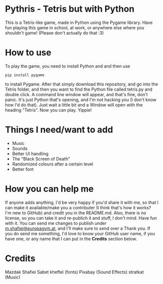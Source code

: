 # Pythris - Tetris but with Python
This is a Tetris-like game, made in Python using the Pygame library. Have fun playing this game in school, at work, or anywhere else where you shouldn't game! (Please don't actually do that :3)
# How to use
To play the game, you need to install Python and and then use
```
pip install pygame
```
to install Pygame. After that simply download this repository, and go into the Tetris folder, and then you want to find the Python file called tetris.py and double click. A command line window will appear, and that's fine, don't panic. It's just Python that's opening, and I'm not hacking you (I don't know how I'd do that). Just wait a little bit and a Window will open with the heading "Tetris". Now you can play. Yippie! 
# Things I need/want to add
* Music
* Sounds
* Better UI handling
* The "Black Screen of Death"
* Randomized colours after a certain level
* Better font
# How you can help me
If anyone adds anything, I'd be very happy if you'd share it with me, so that I can make it available/make you a contributer (I think that's how it works? I'm new to GitHub) and credit you in the README.md. Also, there is no license, so you can take it and re-publich it and stuff, I don't mind. Have fun with it.
You can send me changes to publish under m.shafiei@europagym.at, and I'll make sure to send over a Thank you. If you do send me something, I'd love to know your GitHub user name, if you have one, or any name that I can put in the **Credits** section below.
# Credits
Mazdak Shafiei Sabet
kheftel (fonts)
Pixabay (Sound Effects)
stratkat (Music)
